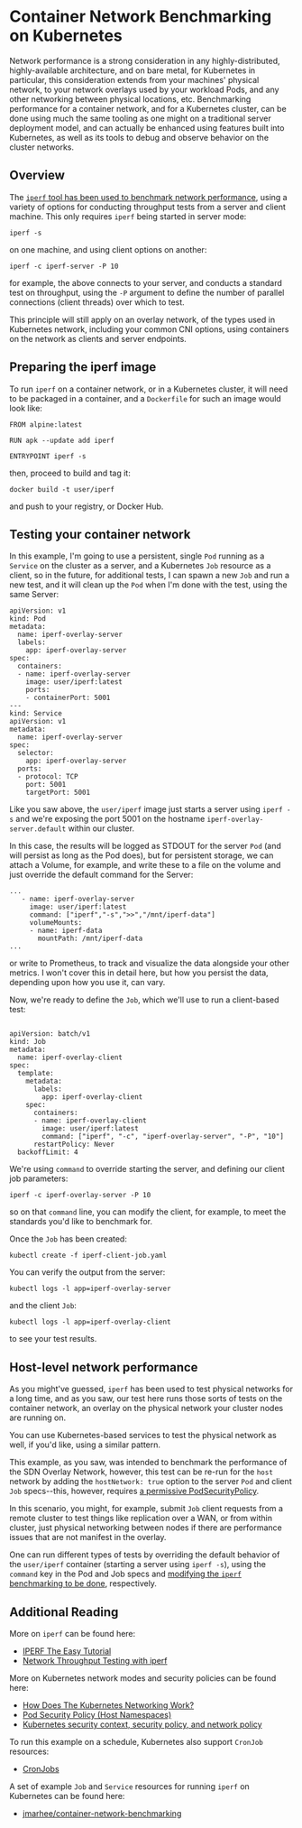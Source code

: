 <!-- <meta>
{
    "title":"Container Network Benchmarking on Kubernetes",
    "description":"Container Network Benchmarking on Kubernetes",
    "tag":["Kubernetes", "Networking", "Performance," "Docker"],
    "seo-title": "Container Network Benchmarking on Kubernetes - Packet Technical Guides",
    "seo-description": "Container Network Benchmarking on Kubernetes",
    "og-title": "BGP Global Communities",
    "og-description": "Container Network Benchmarking on Kubernetes"
}
</meta> -->

# Container Network Benchmarking on Kubernetes

Network performance is a strong consideration in any highly-distributed, highly-available architecture, and on bare metal, for Kubernetes in particular, this consideration extends from your machines' physical network, to your network overlays used by your workload Pods, and any other networking between physical locations, etc. Benchmarking performance for a container network, and for a Kubernetes cluster, can be done using much the same tooling as one might on a traditional server deployment model, and can actually be enhanced using features built into Kubernetes, as well as its tools to debug and observe behavior on the cluster networks. 

## Overview

The [`iperf` tool has been used to benchmark network performance](https://linux.die.net/man/1/iperf), using a variety of options for conducting throughput tests from a server and client machine. This only requires `iperf` being started in server mode:

```
iperf -s
```

on one machine, and using client options on another:

```
iperf -c iperf-server -P 10
```

for example, the above connects to your server, and conducts a standard test on throughput, using the `-P` argument to define the number of parallel connections (client threads) over which to test.

This principle will still apply on an overlay network, of the types used in Kubernetes network, including your common CNI options, using containers on the network as clients and server endpoints. 

## Preparing the iperf image

To run `iperf` on a container network, or in a Kubernetes cluster, it will need to be packaged in a container, and a `Dockerfile` for such an image would look like:

```
FROM alpine:latest

RUN apk --update add iperf

ENTRYPOINT iperf -s 
```

then, proceed to build and tag it:

```
docker build -t user/iperf
```

and push to your registry, or Docker Hub.

## Testing your container network


In this example, I'm going to use a persistent, single `Pod` running as a `Service` on the cluster as a server, and a Kubernetes `Job` resource as a client, so in the future, for additional tests, I can spawn a new `Job` and run a new test, and it will clean up the `Pod` when I'm done with the test, using the same Server:

```
apiVersion: v1
kind: Pod
metadata:
  name: iperf-overlay-server
  labels:
    app: iperf-overlay-server
spec:
  containers:
  - name: iperf-overlay-server
    image: user/iperf:latest
    ports:
    - containerPort: 5001
---
kind: Service
apiVersion: v1
metadata:
  name: iperf-overlay-server
spec:
  selector:
    app: iperf-overlay-server
  ports:
  - protocol: TCP
    port: 5001
    targetPort: 5001
```

Like you saw above, the `user/iperf` image just starts a server using `iperf -s` and we're exposing the port 5001 on the hostname `iperf-overlay-server.default` within our cluster. 

In this case, the results will be logged as STDOUT for the server `Pod` (and will persist as long as the Pod does), but for persistent storage, we can attach a Volume, for example, and write these to a file on the volume and just override the default command for the Server:

```
...
   - name: iperf-overlay-server
     image: user/iperf:latest
     command: ["iperf","-s",">>","/mnt/iperf-data"]
     volumeMounts:
     - name: iperf-data
       mountPath: /mnt/iperf-data
...
```

or write to Prometheus, to track and visualize the data alongside your other metrics. I won't cover this in detail here, but how you persist the data, depending upon how you use it, can vary.

Now, we're ready to define the `Job`, which we'll use to run a client-based test:

```

apiVersion: batch/v1
kind: Job
metadata:
  name: iperf-overlay-client
spec:
  template:
    metadata:
      labels:
        app: iperf-overlay-client
    spec:
      containers:
      - name: iperf-overlay-client
        image: user/iperf:latest
        command: ["iperf", "-c", "iperf-overlay-server", "-P", "10"]
      restartPolicy: Never
  backoffLimit: 4
```

We're using `command` to override starting the server, and defining our client job parameters:

```
iperf -c iperf-overlay-server -P 10
```

so on that `command` line, you can modify the client, for example, to meet the standards you'd like to benchmark for. 

Once the `Job` has been created:

```
kubectl create -f iperf-client-job.yaml
```

You can verify the output from the server:

```
kubectl logs -l app=iperf-overlay-server
```

and the client `Job`:

```
kubectl logs -l app=iperf-overlay-client
```

to see your test results.


## Host-level network performance

As you might've guessed, `iperf` has been used to test physical networks for a long time, and as you saw, our test here runs those sorts of tests on the container network, an overlay on the physical network your cluster nodes are running on. 

You can use Kubernetes-based services to test the physical network as well, if you'd like, using a similar pattern. 

This example, as you saw, was intended to benchmark the performance of the SDN Overlay Network, however, this test can be re-run for the `host` network by adding the `hostNetwork: true` option to the server `Pod` and client `Job` specs--this, however, requires [a permissive PodSecurityPolicy](https://kubernetes.io/docs/concepts/policy/pod-security-policy/#host-namespaces).

In this scenario, you might, for example, submit `Job` client requests from a remote cluster to test things like replication over a WAN, or from within cluster, just physical networking between nodes if there are performance issues that are not manifest in the overlay. 

One can run different types of tests by overriding the default behavior of the `user/iperf` container (starting a server using `iperf -s`), using the `command` key in the Pod and Job specs and [modifying the `iperf` benchmarking to be done](https://openmaniak.com/iperf.php), respectively. 

## Additional Reading

More on `iperf` can be found here:

- [IPERF The Easy Tutorial](https://openmaniak.com/iperf.php)
- [Network Throughput Testing with iperf](https://www.linode.com/docs/networking/diagnostics/install-iperf-to-diagnose-network-speed-in-linux/)

More on Kubernetes network modes and security policies can be found here:

- [How Does The Kubernetes Networking Work?](https://medium.com/@tao_66792/how-does-the-kubernetes-networking-work-part-1-5e2da2696701)
- [Pod Security Policy (Host Namespaces)](https://kubernetes.io/docs/concepts/policy/pod-security-policy/#host-namespaces)
- [Kubernetes security context, security policy, and network policy](https://sysdig.com/blog/kubernetes-security-psp-network-policy/)

To run this example on a schedule, Kubernetes also support `CronJob` resources:

- [CronJobs](https://kubernetes.io/docs/concepts/workloads/controllers/cron-jobs/)

A set of example `Job` and `Service` resources for running `iperf` on Kubernetes can be found here:
- [jmarhee/container-network-benchmarking](https://bitbucket.org/jmarhee/container-network-benchmarking/src/master/) 